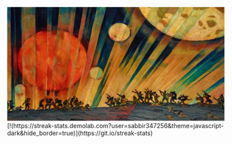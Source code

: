 <img src="./blog.JPG" alt="Mokkapps GitHub README header image">
[!(https://streak-stats.demolab.com?user=sabbir347256&theme=javascript-dark&hide_border=true)](https://git.io/streak-stats)
